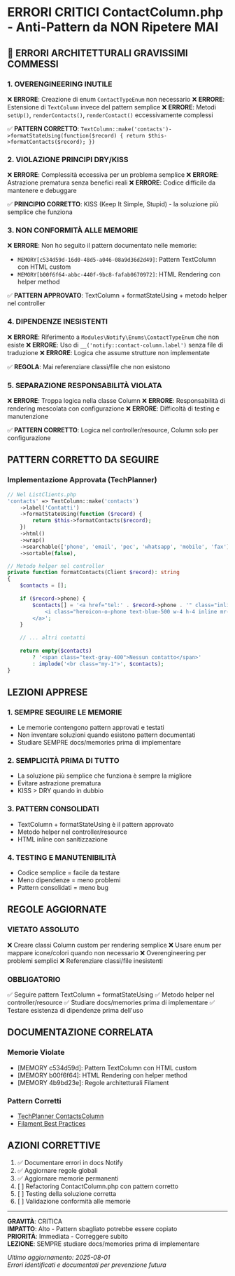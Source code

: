 # ERRORI CRITICI ContactColumn.php - Anti-Pattern da NON Ripetere MAI

## 🚨 ERRORI ARCHITETTURALI GRAVISSIMI COMMESSI

### 1. OVERENGINEERING INUTILE
❌ **ERRORE**: Creazione di enum `ContactTypeEnum` non necessario
❌ **ERRORE**: Estensione di `TextColumn` invece del pattern semplice
❌ **ERRORE**: Metodi `setUp()`, `renderContacts()`, `renderContact()` eccessivamente complessi

✅ **PATTERN CORRETTO**: `TextColumn::make('contacts')->formatStateUsing(function($record) { return $this->formatContacts($record); })`

### 2. VIOLAZIONE PRINCIPI DRY/KISS
❌ **ERRORE**: Complessità eccessiva per un problema semplice
❌ **ERRORE**: Astrazione prematura senza benefici reali
❌ **ERRORE**: Codice difficile da mantenere e debuggare

✅ **PRINCIPIO CORRETTO**: KISS (Keep It Simple, Stupid) - la soluzione più semplice che funziona

### 3. NON CONFORMITÀ ALLE MEMORIE
❌ **ERRORE**: Non ho seguito il pattern documentato nelle memorie:
- `MEMORY[c534d59d-16d0-48d5-a046-08a9d36d2d49]`: Pattern TextColumn con HTML custom
- `MEMORY[b00f6f64-abbc-440f-9bc8-fafab0670972]`: HTML Rendering con helper method

✅ **PATTERN APPROVATO**: TextColumn + formatStateUsing + metodo helper nel controller

### 4. DIPENDENZE INESISTENTI
❌ **ERRORE**: Riferimento a `Modules\Notify\Enums\ContactTypeEnum` che non esiste
❌ **ERRORE**: Uso di `__('notify::contact-column.label')` senza file di traduzione
❌ **ERRORE**: Logica che assume strutture non implementate

✅ **REGOLA**: Mai referenziare classi/file che non esistono

### 5. SEPARAZIONE RESPONSABILITÀ VIOLATA
❌ **ERRORE**: Troppa logica nella classe Column
❌ **ERRORE**: Responsabilità di rendering mescolata con configurazione
❌ **ERRORE**: Difficoltà di testing e manutenzione

✅ **PATTERN CORRETTO**: Logica nel controller/resource, Column solo per configurazione

## PATTERN CORRETTO DA SEGUIRE

### Implementazione Approvata (TechPlanner)
```php
// Nel ListClients.php
'contacts' => TextColumn::make('contacts')
    ->label('Contatti')
    ->formatStateUsing(function ($record) {
        return $this->formatContacts($record);
    })
    ->html()
    ->wrap()
    ->searchable(['phone', 'email', 'pec', 'whatsapp', 'mobile', 'fax'])
    ->sortable(false),

// Metodo helper nel controller
private function formatContacts(Client $record): string
{
    $contacts = [];
    
    if ($record->phone) {
        $contacts[] = '<a href="tel:' . $record->phone . '" class="inline-flex items-center text-blue-600 hover:text-blue-800">
            <i class="heroicon-o-phone text-blue-500 w-4 h-4 inline mr-1" title="Telefono"></i> ' . $record->phone . '
        </a>';
    }
    
    // ... altri contatti
    
    return empty($contacts) 
        ? '<span class="text-gray-400">Nessun contatto</span>' 
        : implode('<br class="my-1">', $contacts);
}
```

## LEZIONI APPRESE

### 1. SEMPRE SEGUIRE LE MEMORIE
- Le memorie contengono pattern approvati e testati
- Non inventare soluzioni quando esistono pattern documentati
- Studiare SEMPRE docs/memories prima di implementare

### 2. SEMPLICITÀ PRIMA DI TUTTO
- La soluzione più semplice che funziona è sempre la migliore
- Evitare astrazione prematura
- KISS > DRY quando in dubbio

### 3. PATTERN CONSOLIDATI
- TextColumn + formatStateUsing è il pattern approvato
- Metodo helper nel controller/resource
- HTML inline con sanitizzazione

### 4. TESTING E MANUTENIBILITÀ
- Codice semplice = facile da testare
- Meno dipendenze = meno problemi
- Pattern consolidati = meno bug

## REGOLE AGGIORNATE

### VIETATO ASSOLUTO
❌ Creare classi Column custom per rendering semplice
❌ Usare enum per mappare icone/colori quando non necessario
❌ Overengineering per problemi semplici
❌ Referenziare classi/file inesistenti

### OBBLIGATORIO
✅ Seguire pattern TextColumn + formatStateUsing
✅ Metodo helper nel controller/resource
✅ Studiare docs/memories prima di implementare
✅ Testare esistenza di dipendenze prima dell'uso

## DOCUMENTAZIONE CORRELATA

### Memorie Violate
- [MEMORY c534d59d]: Pattern TextColumn con HTML custom
- [MEMORY b00f6f64]: HTML Rendering con helper method
- [MEMORY 4b9bd23e]: Regole architetturali Filament

### Pattern Corretti
- [TechPlanner ContactsColumn](../../TechPlanner/docs/contacts-column-implementation-complete.md)
- [Filament Best Practices](../../../docs/filament-best-practices.md)

## AZIONI CORRETTIVE

1. ✅ Documentare errori in docs Notify
2. ✅ Aggiornare regole globali
3. ✅ Aggiornare memorie permanenti
4. [ ] Refactoring ContactColumn.php con pattern corretto
5. [ ] Testing della soluzione corretta
6. [ ] Validazione conformità alle memorie

---

**GRAVITÀ**: CRITICA  
**IMPATTO**: Alto - Pattern sbagliato potrebbe essere copiato  
**PRIORITÀ**: Immediata - Correggere subito  
**LEZIONE**: SEMPRE studiare docs/memories prima di implementare  

*Ultimo aggiornamento: 2025-08-01*  
*Errori identificati e documentati per prevenzione futura*
